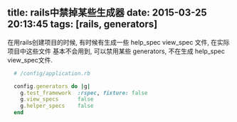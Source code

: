 title: rails中禁掉某些生成器
date: 2015-03-25 20:13:45
tags: [rails, generators]
---

在用rails创建项目的时候, 有时候有生成一些 help_spec view_spec 文件, 在实际项目中这些文件
基本不会用到, 可以禁用某些 generators, 不在生成  help_spec view_spec文件.

```ruby
  # /config/application.rb

  config.generators do |g|
    g.test_framework  :rspec, fixture: false
    g.view_specs      false
    g.helper_specs    false
  end
```